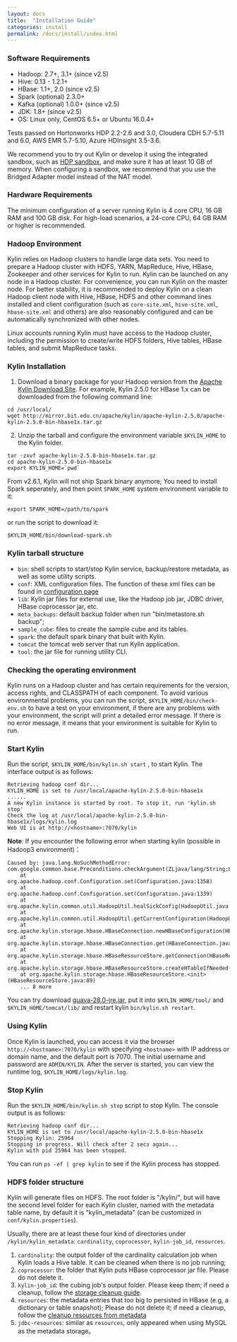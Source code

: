 ```yaml
---
layout: docs
title:  "Installation Guide"
categories: install
permalink: /docs/install/index.html
---
```


### Software Requirements

* Hadoop: 2.7+, 3.1+ (since v2.5)
* Hive: 0.13 - 1.2.1+
* HBase: 1.1+, 2.0 (since v2.5)
* Spark (optional) 2.3.0+
* Kafka (optional) 1.0.0+ (since v2.5)
* JDK: 1.8+ (since v2.5)
* OS: Linux only, CentOS 6.5+ or Ubuntu 16.0.4+

Tests passed on Hortonworks HDP 2.2-2.6 and 3.0, Cloudera CDH 5.7-5.11 and 6.0, AWS EMR 5.7-5.10, Azure HDInsight 3.5-3.6.

We recommend you to try out Kylin or develop it using the integrated sandbox, such as [HDP sandbox](http://hortonworks.com/products/hortonworks-sandbox/), and make sure it has at least 10 GB of memory. When configuring a sandbox, we recommend that you use the Bridged Adapter model instead of the NAT model.



### Hardware Requirements

The minimum configuration of a server running Kylin is 4 core CPU, 16 GB RAM and 100 GB disk. For high-load scenarios, a 24-core CPU, 64 GB RAM or higher is recommended.



### Hadoop Environment

Kylin relies on Hadoop clusters to handle large data sets. You need to prepare a Hadoop cluster with HDFS, YARN, MapReduce, Hive, HBase, Zookeeper and other services for Kylin to run.
Kylin can be launched on any node in a Hadoop cluster. For convenience, you can run Kylin on the master node. For better stability, it is recommended to deploy Kylin on a clean Hadoop client node with Hive, HBase, HDFS and other command lines installed and client configuration (such as `core-site.xml`, `hive-site.xml`, `hbase-site.xml` and others) are also reasonably configured and can be automatically synchronized with other nodes.

Linux accounts running Kylin must have access to the Hadoop cluster, including the permission to create/write HDFS folders, Hive tables, HBase tables, and submit MapReduce tasks.



### Kylin Installation

1. Download a binary package for your Hadoop version from the [Apache Kylin Download Site](https://kylin.apache.org/download/). For example, Kylin 2.5.0 for HBase 1.x can be downloaded from the following command line:

```shell
cd /usr/local/
wget http://mirror.bit.edu.cn/apache/kylin/apache-kylin-2.5.0/apache-kylin-2.5.0-bin-hbase1x.tar.gz
```

2. Unzip the tarball and configure the environment variable `$KYLIN_HOME` to the Kylin folder.

```shell
tar -zxvf apache-kylin-2.5.0-bin-hbase1x.tar.gz
cd apache-kylin-2.5.0-bin-hbase1x
export KYLIN_HOME=`pwd`
```

From v2.6.1, Kylin will not ship Spark binary anymore; You need to install Spark seperately, and then point `SPARK_HOME` system environment variable to it: 

```shell
export SPARK_HOME=/path/to/spark
```

or run the script to download it:

```shell
$KYLIN_HOME/bin/download-spark.sh
```

### Kylin tarball structure
* `bin`: shell scripts to start/stop Kylin service, backup/restore metadata, as well as some utility scripts.
* `conf`: XML configuration files. The function of these xml files can be found in [configuration page](/docs/install/configuration.html)
* `lib`: Kylin jar files for external use, like the Hadoop job jar, JDBC driver, HBase coprocessor jar, etc.
* `meta_backups`: default backup folder when run "bin/metastore.sh backup";
* `sample_cube`: files to create the sample cube and its tables.
* `spark`: the default spark binary that built with Kylin.
* `tomcat` the tomcat web server that run Kylin application. 
* `tool`: the jar file for running utility CLI. 

### Checking the operating environment

Kylin runs on a Hadoop cluster and has certain requirements for the version, access rights, and CLASSPATH of each component. To avoid various environmental problems, you can run the script, `$KYLIN_HOME/bin/check-env.sh` to have a test on your environment, if there are any problems with your environment, the script will print a detailed error message. If there is no error message, it means that your environment is suitable for Kylin to run.


### Start Kylin

Run the script, `$KYLIN_HOME/bin/kylin.sh start` , to start Kylin. The interface output is as follows:

```
Retrieving hadoop conf dir...
KYLIN_HOME is set to /usr/local/apache-kylin-2.5.0-bin-hbase1x
......
A new Kylin instance is started by root. To stop it, run 'kylin.sh stop'
Check the log at /usr/local/apache-kylin-2.5.0-bin-hbase1x/logs/kylin.log
Web UI is at http://<hostname>:7070/kylin
```

**Note**: If you encounter the following error when starting kylin (possible in Hadoop3 environment)：

```
Caused by: java.lang.NoSuchMethodError: com.google.common.base.Preconditions.checkArgument(ZLjava/lang/String;Ljava/lang/Object;)V
	at org.apache.hadoop.conf.Configuration.set(Configuration.java:1358)
	at org.apache.hadoop.conf.Configuration.set(Configuration.java:1339)
	at org.apache.kylin.common.util.HadoopUtil.healSickConfig(HadoopUtil.java:77)
	at org.apache.kylin.common.util.HadoopUtil.getCurrentConfiguration(HadoopUtil.java:63)
	at org.apache.kylin.storage.hbase.HBaseConnection.newHBaseConfiguration(HBaseConnection.java:170)
	at org.apache.kylin.storage.hbase.HBaseConnection.get(HBaseConnection.java:259)
	at org.apache.kylin.storage.hbase.HBaseResourceStore.getConnection(HBaseResourceStore.java:96)
	at org.apache.kylin.storage.hbase.HBaseResourceStore.createHTableIfNeeded(HBaseResourceStore.java:119)
	at org.apache.kylin.storage.hbase.HBaseResourceStore.<init>(HBaseResourceStore.java:89)
	... 8 more
```

You can try download [guava-28.0-jre.jar](https://repo1.maven.org/maven2/com/google/guava/guava/28.0-jre/guava-28.0-jre.jar), put it into `$KYLIN_HOME/tool/` and `$KYLIN_HOME/tomcat/lib/` and restart kylin `bin/kylin.sh restart`.

### Using Kylin

Once Kylin is launched, you can access it via the browser `http://<hostname>:7070/kylin` with
specifying `<hostname>` with IP address or domain name, and the default port is 7070.
The initial username and password are `ADMIN/KYLIN`.
After the server is started, you can view the runtime log, `$KYLIN_HOME/logs/kylin.log`.


### Stop Kylin

Run the `$KYLIN_HOME/bin/kylin.sh stop` script to stop Kylin. The console output is as follows:

```
Retrieving hadoop conf dir...
KYLIN_HOME is set to /usr/local/apache-kylin-2.5.0-bin-hbase1x
Stopping Kylin: 25964
Stopping in progress. Will check after 2 secs again...
Kylin with pid 25964 has been stopped.
```

You can run `ps -ef | grep kylin` to see if the Kylin process has stopped.


### HDFS folder structure
Kylin will generate files on HDFS. The root folder is "/kylin/", but will have the second level folder for each Kylin cluster, named with the metadata table name, by default it is "kylin_metadata" (can be customized in `conf/kylin.properties`).

Usually, there are at least these four kind of directories under `/kylin/kylin_metadata`: `cardinality`, `coprocessor`, `kylin-job_id`, `resources`. 
1. `cardinality`: the output folder of the cardinality calculation job when Kylin loads a Hive table. It can be cleaned when there is no job running;
2. `coprocessor`: the folder that Kylin puts HBase coprocessor jar file. Please do not delete it. 
3. `kylin-job_id`: the cubing job's output folder. Please keep them; if need a cleanup, follow the [storage cleanup guide](/docs/howto/howto_cleanup_storage.html). 
4. `resources`: the metadata entries that too big to persisted in HBase (e.g, a dictionary or table snapshot); Please do not delete it; if need a cleanup, follow the [cleanup resources from metadata](/docs/howto/howto_backup_metadata.html) 
5. `jdbc-resources`: similar as `resources`, only appeared when using MySQL as the metadata storage。

